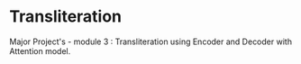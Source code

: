 # Transliteration
Major Project's - module 3 : Transliteration using Encoder and Decoder with Attention model.
